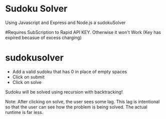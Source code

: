 # Sudoku Solver
Using Javascript and Express and Node.js a sudokuSolver

#Requires SubScription to Rapid API KEY. Otherwise it won't Work (Key has expired becasue of excess charging)

# sudokusolver

- Add a valid sudoku that has 0 in place of empty spaces
- Click on submit
- Click on solve

Sudoku will be solved using recursion with backtracking!

Note: After clicking on solve, the user sees some lag. This lag is intentional so that the user can see how the problem is being solved. The actual runtime is far less.
